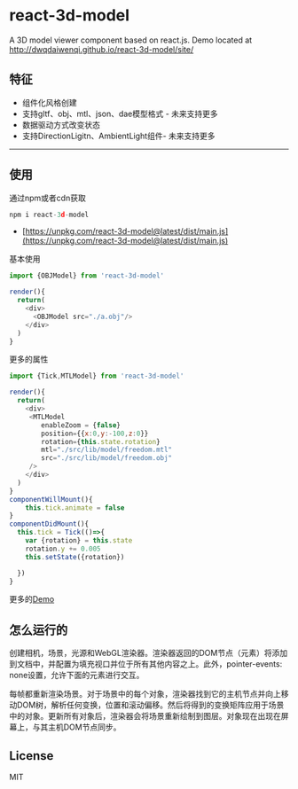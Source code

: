 # react-3d-model
A 3D model viewer component based on react.js. Demo located at http://dwqdaiwenqi.github.io/react-3d-model/site/
## 特征
* 组件化风格创建
* 支持gltf、obj、mtl、json、dae模型格式 - 未来支持更多
* 数据驱动方式改变状态
* 支持DirectionLigitn、AmbientLight组件- 未来支持更多
---
## 使用
通过npm或者cdn获取
```js
npm i react-3d-model
```
* [https://unpkg.com/react-3d-model@latest/dist/main.js](https://unpkg.com/react-3d-model@latest/dist/main.js)

基本使用
```js
import {OBJModel} from 'react-3d-model'

render(){
  return(
    <div>
      <OBJModel src="./a.obj"/>
    </div>
  )
}
```
更多的属性
```js
import {Tick,MTLModel} from 'react-3d-model'

render(){
  return(
    <div>
     <MTLModel 
        enableZoom = {false}
        position={{x:0,y:-100,z:0}}
        rotation={this.state.rotation}
        mtl="./src/lib/model/freedom.mtl"
        src="./src/lib/model/freedom.obj"
     />
    </div>
  )
}
componentWillMount(){
    this.tick.animate = false
}
componentDidMount(){
  this.tick = Tick(()=>{
    var {rotation} = this.state
    rotation.y += 0.005
    this.setState({rotation})

  })
}
```
更多的[Demo](http://dwqdaiwenqi.github.io/react-3d-model/site/)

## 怎么运行的
<FormatModel/>创建相机，场景，光源和WebGL渲染器。渲染器返回的DOM节点（<canvas>元素）将添加到文档中，并配置为填充视口并位于所有其他内容之上。此外，pointer-events: none设置，允许下面的元素进行交互。

每帧都重新渲染场景。对于场景中的每个对象，渲染器找到它的主机节点并向上移动DOM树，解析任何变换，位置和滚动偏移。然后将得到的变换矩阵应用于场景中的对象。更新所有对象后，渲染器会将场景重新绘制到图层。对象现在出现在屏幕上，与其主机DOM节点同步。

## License

MIT





